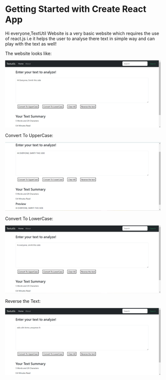 # Getting Started with Create React App

Hi everyone,TextUtil Website is a very basic website which requires the use of react.js  i.e it helps the user to analyse there text in simple way and can play with the text as well!

The website looks like:

![Looks Like](image-1.png)


Convert To UpperCase:

![UpperCase](image-2.png)

Convert To LowerCase:

![Lowercase](image-3.png)

Reverse the Text:

![Reversed](image-4.png)
